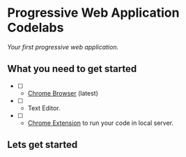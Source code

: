 # Progressive Web Application Codelabs

*Your first progressive web application.*

## What you need to get started

  - [ ] - [Chrome Browser](https://www.google.com/chrome/) (latest)

  - [ ] - Text Editor.

  - [ ] - [Chrome Extension](https://chrome.google.com/webstore/detail/web-server-for-chrome/ofhbbkphhbklhfoeikjpcbhemlocgigb) to run your code in local server.


## Lets get started
